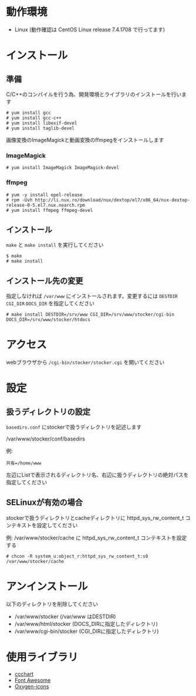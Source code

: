 # 動作環境

* Linux (動作確認は CentOS Linux release 7.4.1708 で行ってます)

# インストール

## 準備

C/C++のコンパイルを行う為、開発環境とライブラリのインストールを行います

```
# yum install gcc
# yum install gcc-c++
# yum install libexif-devel
# yum install taglib-devel
```

画像変換のImageMagickと動画変換のffmpegをインストールします

### ImageMagick

```
# yum install ImageMagick ImageMagick-devel
```

### ffmpeg

```
# yum -y install epel-release
# rpm -Uvh http://li.nux.ro/download/nux/dextop/el7/x86_64/nux-dextop-release-0-5.el7.nux.noarch.rpm
# yum install ffmpeg ffmpeg-devel
```

## インストール

`make` と `make install` を実行してください

```
$ make
# make install
```

## インストール先の変更

指定しなければ `/var/www` にインストールされます。変更するには `DESTDIR` `CGI_DIR` `DOCS_DIR` を指定してください

```
# make install DESTDIR=/srv/www CGI_DIR=/srv/www/stocker/cgi-bin DOCS_DIR=/srv/www/stocker/htdocs
```

# アクセス

webブラウザから `/cgi-bin/stocker/stocker.cgi` を開いてください

# 設定

## 扱うディレクトリの設定

`basedirs.conf` にstockerで扱うディレクトリを記述します

/var/www/stocker/conf/basedirs

例:

```
共有=/home/www
```

左辺にListで表示されるディレクトリ名、右辺に扱うディレクトリの絶対パスを指定してください

## SELinuxが有効の場合

stockerで扱うディレクトリとcacheディレクトリに httpd_sys_rw_content_t コンテキストを設定してください

例: /var/www/stocker/cache に httpd_sys_rw_content_t コンテキストを設定する

```
# chcon -R system_u:object_r:httpd_sys_rw_content_t:s0 /var/www/stocker/cache
```

# アンインストール

以下のディレクトリを削除してください

* /var/www/stocker  (/var/www はDESTDIR)
* /var/www/html/stocker  (DOCS_DIRに指定したディレクトリ)
* /var/www/cgi-bin/stocker  (CGI_DIRに指定したディレクトリ)

# 使用ライブラリ

* [ccchart](https://github.com/toshirot/ccchart)
* [Font Awesome](https://fontawesome.com/)
* [Oxygen-icons](http://www.oxygen-icons.org)
